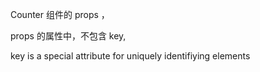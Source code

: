 <Counter
            key={countPiece.key}
            value={countPiece.val}
            selected={true}
          />

Counter 组件的 props ，

props 的属性中，不包含 key,

key is a special attribute
for uniquely identifiying elements
